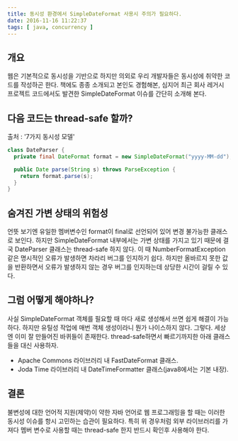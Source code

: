 ```yaml
---
title: 동시성 환경에서 SimpleDateFormat 사용시 주의가 필요하다.
date: 2016-11-16 11:22:37
tags: [ java, concurrency ]
---
```


## 개요
웹은 기본적으로 동시성을 기반으로 하지만 의외로 우리 개발자들은 동시성에 취약한 코드를 작성하곤 한다.
책에도 종종 소개되고 본인도 경험해본, 심지어 최근 회사 레거시 프로젝트 코드에서도 발견한 SimpleDateFormat 이슈를 간단히 소개해 본다.

## 다음 코드는 thread-safe 할까?
출처 : '7가지 동시성 모델'
```java
class DateParser {
  private final DateFormat format = new SimpleDateFormat("yyyy-MM-dd");

  public Date parse(String s) throws ParseException {
    return format.parse(s);
  }
}
```

## 숨겨진 가변 상태의 위험성
언뜻 보기엔 유일한 멤버변수인 format이 final로 선언되어 있어 변경 불가능한 클래스로 보인다.
하지만 SimpleDateFormat 내부에서는 가변 상태를 가지고 있기 때문에 결국 DateParser 클래스는 thread-safe 하지 않다.
이 때 NumberFormatException 같은 명시적인 오류가 발생하면 차라리 버그를 인지하기 쉽다. 하지만 올바르지 못한 값을 반환하면서 오류가 발생하지 않는 경우 버그를 인지하는데 상당한 시간이 걸릴 수 있다.

## 그럼 어떻게 해야하나?
사실 SimpleDateFormat 객체를 필요할 때 마다 새로 생성해서 쓰면 쉽게 해결이 가능하다.
하지만 유틸성 작업에 매번 객체 생성이라니 뭔가 나이스하지 않다.
그렇다. 세상엔 이미 잘 만들어진 바퀴들이 존재한다. thread-safe하면서 빠르기까지한 아래 클래스들을 대신 사용하자.
 - Apache Commons 라이브러리 내 FastDateFormat 클래스.
 - Joda Time 라이브러리 내 DateTimeFormatter 클래스(java8에서는 기본 내장).

## 결론
불변성에 대한 언어적 지원(제약)이 약한 자바 언어로 웹 프로그래밍을 할 때는 이러한 동시성 이슈를 항시 고민하는 습관이 필요하다. 특히 위 경우처럼 외부 라이브러리를 가져다 멤버 변수로 사용할 때는 thread-safe 한지 반드시 확인후 사용해야 한다.

